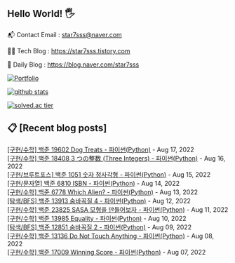 ## Hello World! 🖐

📬 Contact Email : star7sss@naver.com

👨‍💻 Tech Blog : https://star7sss.tistory.com

🤪 Daily Blog : https://blog.naver.com/star7sss

[![Portfolio](https://img.shields.io/badge/Portfolio-%23000000.svg?style=for-the-badge&logo=firefox&logoColor=#FF7139)](https://fern-way-13f.notion.site/Jang-Thang-3b7b327981a2456c8ee5952eadb848b9)

[![github stats](https://github-readme-stats.vercel.app/api?username=jangThang&show_icons=true&hide_border=False)](https://star7sss.tistory.com)

[![solved.ac tier](http://mazassumnida.wtf/api/v2/generate_badge?boj=star7sss)](https://solved.ac/star7sss)

## 📋 [Recent blog posts]
[[구현/수학] 백준 19602 Dog Treats - 파이썬(Python)](https://star7sss.tistory.com/471) - Aug 17, 2022<br>
[[구현/수학] 백준 18408 3 つの整数 (Three Integers) - 파이썬(Python)](https://star7sss.tistory.com/470) - Aug 16, 2022<br>
[[구현/브루트포스] 백준 1051 숫자 정사각형 - 파이썬(Python)](https://star7sss.tistory.com/542) - Aug 15, 2022<br>
[[구현/문자열] 백준 6810 ISBN - 파이썬(Python)](https://star7sss.tistory.com/469) - Aug 14, 2022<br>
[[구현/수학] 백준 6778 Which Alien? - 파이썬(Python)](https://star7sss.tistory.com/468) - Aug 13, 2022<br>
[[탐색/BFS] 백준 13913 숨바꼭질 4 - 파이썬(Python)](https://star7sss.tistory.com/541) - Aug 12, 2022<br>
[[구현/수학] 백준 23825 SASA 모형을 만들어보자 - 파이썬(Python)](https://star7sss.tistory.com/467) - Aug 11, 2022<br>
[[구현/수학] 백준 13985 Equality - 파이썬(Python)](https://star7sss.tistory.com/466) - Aug 10, 2022<br>
[[탐색/BFS] 백준 12851 숨바꼭질 2 - 파이썬(Python)](https://star7sss.tistory.com/540) - Aug 09, 2022<br>
[[구현/수학] 백준 13136 Do Not Touch Anything - 파이썬(Python)](https://star7sss.tistory.com/465) - Aug 08, 2022<br>
[[구현/수학] 백준 17009 Winning Score - 파이썬(Python)](https://star7sss.tistory.com/463) - Aug 07, 2022<br>
